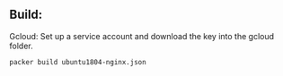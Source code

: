 ## Build:
Gcloud: Set up a service account and download the key into the gcloud folder.
```
packer build ubuntu1804-nginx.json
```